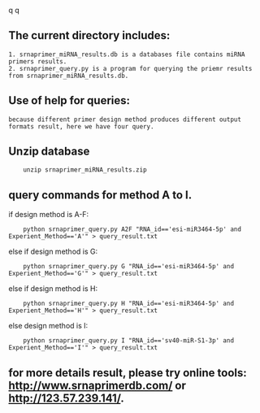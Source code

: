 q
q
## The current directory includes:
	1. srnaprimer_miRNA_results.db is a databases file contains miRNA primers results.
 	2. srnaprimer_query.py is a program for querying the priemr results from srnaprimer_miRNA_results.db.

## Use of help for queries:
	because different primer design method produces different output formats result, here we have four query.

## Unzip database

```
	unzip srnaprimer_miRNA_results.zip
```

## query commands for method A to I. 

if design method is A-F: 
```
	python srnaprimer_query.py A2F "RNA_id=='esi-miR3464-5p' and Experient_Method=='A'" > query_result.txt
``` 
else if design method is G: 
```
	python srnaprimer_query.py G "RNA_id=='esi-miR3464-5p' and Experient_Method=='G'" > query_result.txt
```
else if design method is H:
```
	python srnaprimer_query.py H "RNA_id=='esi-miR3464-5p' and Experient_Method=='H'" > query_result.txt
```
else design method is I:
```
	python srnaprimer_query.py I "RNA_id=='sv40-miR-S1-3p' and Experient_Method=='I'" > query_result.txt
```

## for more details result, please try online tools: **http://www.srnaprimerdb.com/ or http://123.57.239.141/.**
